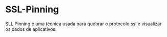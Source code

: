 # SSL-Pinning
SLL Pinning é uma técnica usada para quebrar o  protocolo ssl e visualizar os dados de aplicativos.
